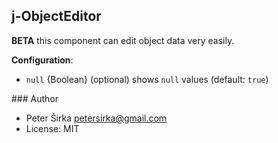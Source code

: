## j-ObjectEditor

__BETA__ this component can edit object data very easily.

__Configuration__:

- `null` {Boolean} (optional) shows `null` values (default: `true`)

### Author

- Peter Širka <petersirka@gmail.com>
- License: MIT